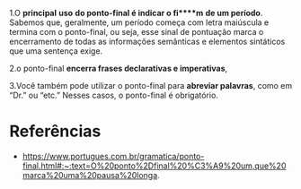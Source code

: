 
1.O **principal** **uso** **do ponto-final é indicar o fi****m** **de um período**. Sabemos que, geralmente, um período começa com letra maiúscula e termina com o ponto-final, ou seja, esse sinal de pontuação marca o encerramento de todas as informações semânticas e elementos sintáticos que uma sentença exige.

2.o ponto-final **encerra frases declarativas e imperativas**,

3.Você também pode utilizar o ponto-final para **abreviar palavras**, como em “Dr.” ou “etc.” Nesses casos, o ponto-final é obrigatório.

# Referências
- https://www.portugues.com.br/gramatica/ponto-final.html#:~:text=O%20ponto%2Dfinal%20%C3%A9%20um,que%20marca%20uma%20pausa%20longa.